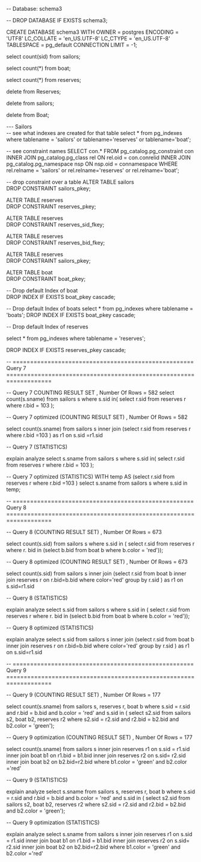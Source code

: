 
-- Database: schema3

-- DROP DATABASE IF EXISTS schema3;

CREATE DATABASE schema3
    WITH
    OWNER = postgres
    ENCODING = 'UTF8'
    LC_COLLATE = 'en_US.UTF-8'
    LC_CTYPE = 'en_US.UTF-8'
    TABLESPACE = pg_default
    CONNECTION LIMIT = -1;
	
	
select count(sid)
from sailors;

select count(*)
from boat;

select count(*)
from reserves;


delete from Reserves;

delete from sailors;

delete from Boat;


--- Sailors  
-- see what indexes are created for that table
select *
from pg_indexes
where tablename = 'sailors' or tablename='reserves' or tablename='boat';

-- see constraint names
SELECT con.*
       FROM pg_catalog.pg_constraint con
            INNER JOIN pg_catalog.pg_class rel
                       ON rel.oid = con.conrelid
            INNER JOIN pg_catalog.pg_namespace nsp
                       ON nsp.oid = connamespace
       WHERE  rel.relname = 'sailors'  or rel.relname='reserves' or rel.relname='boat';

-- drop constraint over a table
ALTER TABLE sailors   
DROP CONSTRAINT sailors_pkey;

ALTER TABLE reserves   
DROP CONSTRAINT reserves_pkey;

ALTER TABLE reserves   
DROP CONSTRAINT reserves_sid_fkey;

ALTER TABLE reserves   
DROP CONSTRAINT reserves_bid_fkey;

ALTER TABLE reserves   
DROP CONSTRAINT sailors_pkey;

ALTER TABLE boat   
DROP CONSTRAINT boat_pkey;

-- Drop default Index of boat    
DROP INDEX   IF EXISTS  boat_pkey cascade; 


-- Drop default Index of boats
select *
from pg_indexes
where tablename = 'boats';
DROP INDEX   IF EXISTS  boat_pkey cascade; 

-- Drop default Index of reserves

select *
from pg_indexes
where tablename = 'reserves';


DROP INDEX   IF EXISTS  reserves_pkey cascade; 





-- ==================================================== Query 7 ===================================================================

--  Query 7 COUNTING RESULT SET , Number Of Rows = 582
select count(s.sname)
from sailors s
where
s.sid in( select r.sid
from reserves r
where r.bid = 103 );



-- Query 7 optimized  (COUNTING RESULT SET) , Number Of Rows = 582

select count(s.sname)
from sailors s inner join (select  r.sid from reserves r where r.bid =103 ) as r1 on s.sid =r1.sid




--  Query 7 (STATISTICS)

explain analyze select s.sname
from sailors s
where
s.sid in( select r.sid
from reserves r
where r.bid = 103 );


-- Query 7 optimized  (STATISTICS)
WITH temp AS (select  r.sid from reserves r where r.bid =103 )
select s.sname
from sailors s 
where s.sid in temp;






-- ==================================================== Query 8 ===================================================================


--  Query 8 (COUNTING RESULT SET) , Number Of Rows = 673

select count(s.sid)
from sailors s
where s.sid in ( select r.sid
from reserves r
where r. bid in (select b.bid
from boat b
where b.color = 'red'));

-- Query 8 optimized (COUNTING RESULT SET) , Number Of Rows = 673

select count(s.sid)
from sailors s inner join (select  r.sid from boat b inner join  reserves r on r.bid=b.bid  where color='red'  group by r.sid ) as r1 on s.sid=r1.sid





--  Query 8 (STATISTICS)

explain analyze select s.sid
from sailors s
where s.sid in ( select r.sid
from reserves r
where r. bid in (select b.bid
from boat b
where b.color = 'red'));

-- Query 8 optimized (STATISTICS)

explain analyze select s.sid
from sailors s inner join (select  r.sid from boat b inner join reserves r on r.bid=b.bid   where color='red' group by r.sid  ) as r1 on s.sid=r1.sid




-- ==================================================== Query 9 ===================================================================


--  Query 9 (COUNTING RESULT SET) , Number Of Rows = 177


select  count(s.sname)
from sailors s, reserves r, boat b
where
s.sid = r.sid
and
r.bid = b.bid
and
b.color = 'red'
and
s.sid in ( select s2.sid
from sailors s2, boat b2, reserves r2
where s2.sid = r2.sid
and
r2.bid = b2.bid
and
b2.color = 'green');

-- Query 9 optimization (COUNTING RESULT SET)  , Number Of Rows = 177

select count(s.sname)
from sailors s inner join reserves r1 on s.sid = r1.sid inner join boat b1 on r1.bid = b1.bid inner join reserves r2 on s.sid= r2.sid
inner join boat b2 on b2.bid=r2.bid
where
b1.color = 'green'
and 
b2.color ='red'




--  Query 9  (STATISTICS)

explain analyze select  s.sname
from sailors s, reserves r, boat b
where
s.sid = r.sid
and
r.bid = b.bid
and
b.color = 'red'
and
s.sid in ( select s2.sid
from sailors s2, boat b2, reserves r2
where s2.sid = r2.sid
and
r2.bid = b2.bid
and
b2.color = 'green');

-- Query 9 optimization (STATISTICS)

explain analyze select s.sname
from sailors s inner join reserves r1 on s.sid = r1.sid inner join boat b1 on r1.bid = b1.bid inner join reserves r2 on s.sid= r2.sid
inner join boat b2 on b2.bid=r2.bid
where
b1.color = 'green'
and 
b2.color ='red'
